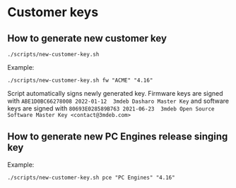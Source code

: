 # Customer keys

## How to generate new customer key

```shell
./scripts/new-customer-key.sh
```

Example:
```shell
./scripts/new-customer-key.sh fw "ACME" "4.16"
```

Script automatically signs newly generated key. Firmware keys are signed with
`ABE1D0BC66278008 2022-01-12  3mdeb Dasharo Master Key` and software keys are
signed with `80693E028589B763 2021-06-23  3mdeb Open Source Software Master Key
<contact@3mdeb.com>`

## How to generate new PC Engines release singing key

Example:
```shell
./scripts/new-customer-key.sh pce "PC Engines" "4.16"
```
